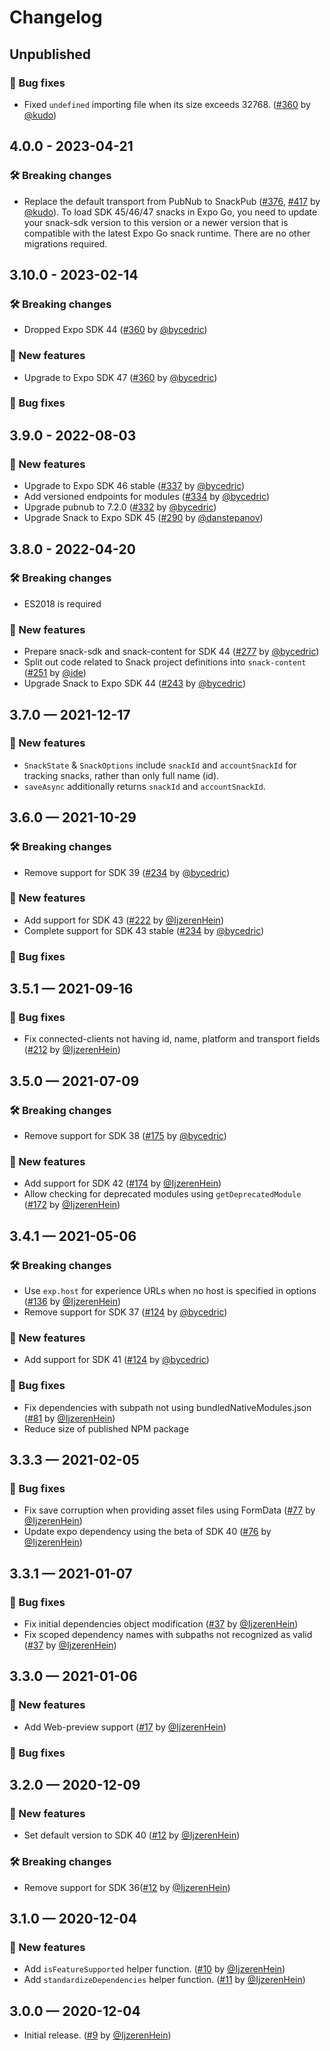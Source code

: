 # Changelog

## Unpublished

### 🐛 Bug fixes

- Fixed `undefined` importing file when its size exceeds 32768. ([#360](https://github.com/expo/snack/pull/423) by [@kudo](https://github.com/kudo))

## 4.0.0 - 2023-04-21

### 🛠 Breaking changes

- Replace the default transport from PubNub to SnackPub ([#376](https://github.com/expo/snack/pull/376), [#417](https://github.com/expo/snack/pull/417) by [@kudo](https://github.com/kudo)). To load SDK 45/46/47 snacks in Expo Go, you need to update your snack-sdk version to this version or a newer version that is compatible with the latest Expo Go snack runtime. There are no other migrations required.

## 3.10.0 - 2023-02-14

### 🛠 Breaking changes

- Dropped Expo SDK 44 ([#360](https://github.com/expo/snack/pull/360) by [@bycedric](https://github.com/byCedric))

### 🎉 New features

- Upgrade to Expo SDK 47 ([#360](https://github.com/expo/snack/pull/360) by [@bycedric](https://github.com/byCedric))

### 🐛 Bug fixes

## 3.9.0 - 2022-08-03

### 🎉 New features

- Upgrade to Expo SDK 46 stable ([#337](https://github.com/expo/snack/pull/337) by [@bycedric](https://github.com/byCedric))
- Add versioned endpoints for modules ([#334](https://github.com/expo/snack/pull/334) by [@bycedric](https://github.com/byCedric))
- Upgrade pubnub to 7.2.0 ([#332](https://github.com/expo/snack/pull/332) by [@bycedric](https://github.com/byCedric))
- Upgrade Snack to Expo SDK 45 ([#290](https://github.com/expo/snack/pull/290) by [@danstepanov](https://github.com/danstepanov))

## 3.8.0 - 2022-04-20

### 🛠 Breaking changes

- ES2018 is required

### 🎉 New features

- Prepare snack-sdk and snack-content for SDK 44 ([#277](https://github.com/expo/snack/pull/277) by [@bycedric](https://github.com/byCedric))
- Split out code related to Snack project definitions into `snack-content` ([#251](https://github.com/expo/snack/pull/251) by [@ide](https://github.com/ide))
- Upgrade Snack to Expo SDK 44 ([#243](https://github.com/expo/snack/pull/243) by [@bycedric](https://github.com/byCedric))

## 3.7.0 — 2021-12-17

### 🎉 New features

- `SnackState` & `SnackOptions` include `snackId` and `accountSnackId` for tracking snacks, rather than only full name (id).
- `saveAsync` additionally returns `snackId` and `accountSnackId`.

## 3.6.0 — 2021-10-29

### 🛠 Breaking changes

- Remove support for SDK 39 ([#234](https://github.com/expo/snack/pull/234) by [@bycedric](https://github.com/byCedric))

### 🎉 New features

- Add support for SDK 43 ([#222](https://github.com/expo/snack/pull/222) by [@IjzerenHein](https://github.com/IjzerenHein))
- Complete support for SDK 43 stable ([#234](https://github.com/expo/snack/pull/234) by [@bycedric](https://github.com/byCedric))

### 🐛 Bug fixes

## 3.5.1 — 2021-09-16

### 🐛 Bug fixes

- Fix connected-clients not having id, name, platform and transport fields ([#212](https://github.com/expo/snack/pull/212) by [@IjzerenHein](https://github.com/IjzerenHein))

## 3.5.0 — 2021-07-09

### 🛠 Breaking changes

- Remove support for SDK 38 ([#175](https://github.com/expo/snack/pull/175) by [@bycedric](https://github.com/bycedric))

### 🎉 New features

- Add support for SDK 42 ([#174](https://github.com/expo/snack/pull/174) by [@IjzerenHein](https://github.com/IjzerenHein))
- Allow checking for deprecated modules using `getDeprecatedModule` ([#172](https://github.com/expo/snack/pull/172) by [@IjzerenHein](https://github.com/IjzerenHein))

## 3.4.1 — 2021-05-06

### 🛠 Breaking changes

- Use `exp.host` for experience URLs when no host is specified in options ([#136](https://github.com/expo/snack/pull/136) by [@IjzerenHein](https://github.com/IjzerenHein))
- Remove support for SDK 37 ([#124](https://github.com/expo/snack/pull/124) by [@bycedric](https://github.com/bycedric))

### 🎉 New features

- Add support for SDK 41 ([#124](https://github.com/expo/snack/pull/121) by [@bycedric](https://github.com/bycedric))

### 🐛 Bug fixes

- Fix dependencies with subpath not using bundledNativeModules.json ([#81](https://github.com/expo/snack/pull/81) by [@IjzerenHein](https://github.com/IjzerenHein))
- Reduce size of published NPM package

## 3.3.3 — 2021-02-05

### 🐛 Bug fixes

- Fix save corruption when providing asset files using FormData ([#77](https://github.com/expo/snack/pull/77) by [@IjzerenHein](https://github.com/IjzerenHein))
- Update expo dependency using the beta of SDK 40 ([#76](https://github.com/expo/snack/pull/76) by [@IjzerenHein](https://github.com/IjzerenHein))

## 3.3.1 — 2021-01-07

### 🐛 Bug fixes

- Fix initial dependencies object modification ([#37](https://github.com/expo/snack/pull/37) by [@IjzerenHein](https://github.com/IjzerenHein))
- Fix scoped dependency names with subpaths not recognized as valid ([#37](https://github.com/expo/snack/pull/37) by [@IjzerenHein](https://github.com/IjzerenHein))

## 3.3.0 — 2021-01-06

### 🎉 New features

- Add Web-preview support ([#17](https://github.com/expo/snack/pull/17) by [@IjzerenHein](https://github.com/IjzerenHein))

### 🐛 Bug fixes

## 3.2.0 — 2020-12-09

### 🎉 New features

- Set default version to SDK 40 ([#12](https://github.com/expo/snack/pull/12) by [@IjzerenHein](https://github.com/IjzerenHein))

### 🛠 Breaking changes

- Remove support for SDK 36([#12](https://github.com/expo/snack/pull/12) by [@IjzerenHein](https://github.com/IjzerenHein))

## 3.1.0 — 2020-12-04

### 🎉 New features

- Add `isFeatureSupported` helper function. ([#10](https://github.com/expo/snack/pull/10) by [@IjzerenHein](https://github.com/IjzerenHein))
- Add `standardizeDependencies` helper function. ([#11](https://github.com/expo/snack/pull/11) by [@IjzerenHein](https://github.com/IjzerenHein))

## 3.0.0 — 2020-12-04

- Initial release. ([#9](https://github.com/expo/snack/pull/9) by [@IjzerenHein](https://github.com/IjzerenHein))
